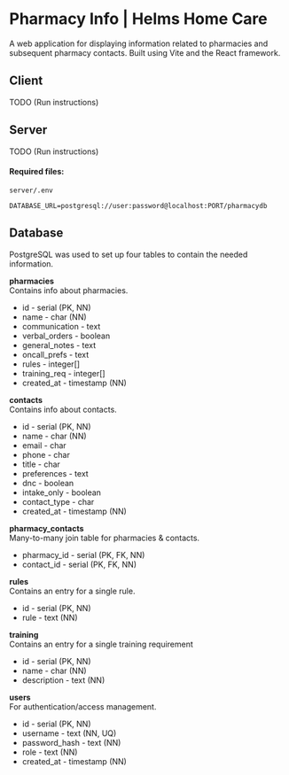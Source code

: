 # Pharmacy Info | Helms Home Care
A web application for displaying information related to pharmacies and subsequent pharmacy contacts. Built using Vite and the React framework.

## Client
TODO (Run instructions)

## Server
TODO (Run instructions)
#### Required files:
`server/.env`
```env
DATABASE_URL=postgresql://user:password@localhost:PORT/pharmacydb
```

## Database
PostgreSQL was used to set up four tables to contain the needed information.
<div>
  <p> <!-- Pharmacy Table -->
    <strong>pharmacies</strong><br>
    Contains info about pharmacies.
    <ul>
      <li>id - serial (PK, NN)</li>
      <li>name - char (NN)</li>
      <li>communication - text</li>
      <li>verbal_orders - boolean</li>
      <li>general_notes - text</li>
      <li>oncall_prefs - text</li>
      <li>rules - integer[]</li>
      <li>training_req - integer[]</li>
      <li>created_at - timestamp (NN)</li>
    </ul>
  </p>
  <p> <!-- Contacts Table -->
    <strong>contacts</strong><br>
    Contains info about contacts.
    <ul>
      <li>id - serial (PK, NN)</li>
      <li>name - char (NN)</li>
      <li>email - char</li>
      <li>phone - char</li>
      <li>title - char</li>
      <li>preferences - text</li>
      <li>dnc - boolean</li>
      <li>intake_only - boolean</li>
      <li>contact_type - char</li>
      <li>created_at - timestamp (NN)</li>
    </ul>
  </p>
  <p> <!-- Pharmacy-Contacts Table -->
    <strong>pharmacy_contacts</strong><br>
    Many-to-many join table for pharmacies & contacts.
    <ul>
      <li>pharmacy_id - serial (PK, FK, NN)</li>
      <li>contact_id - serial (PK, FK, NN)</li>
    </ul>
  </p>
  <p> <!-- Rules Table -->
    <strong>rules</strong><br>
    Contains an entry for a single rule.
    <ul>
      <li>id - serial (PK, NN)</li>
      <li>rule - text (NN)</li>
    </ul>
  </p>
  <p> <!-- Training Requirements Table -->
    <strong>training</strong><br>
    Contains an entry for a single training requirement
    <ul>
      <li>id - serial (PK, NN)</li>
      <li>name - char (NN)</li>
      <li>description - text (NN)</li>
    </ul>
  </p>
  <p> <!-- User Table -->
    <strong>users</strong><br>
    For authentication/access management.
    <ul>
      <li>id - serial (PK, NN)</li>
      <li>username - text (NN, UQ)</li>
      <li>password_hash - text (NN)</li>
      <li>role - text (NN)</li>
      <li>created_at - timestamp (NN)</li>
    </ul>
  </p>
</div>
